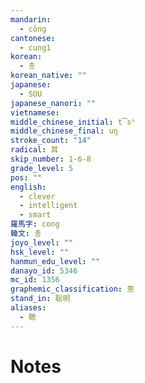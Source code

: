 ```yaml
---
mandarin:
  - cōng
cantonese:
  - cung1
korean:
  - 총
korean_native: ""
japanese:
  - SOU
japanese_nanori: ""
vietnamese:
middle_chinese_initial: t͡sʰ
middle_chinese_final: uŋ
stroke_count: "14"
radical: 耳
skip_number: 1-6-8
grade_level: 5
pos: ""
english:
  - clever
  - intelligent
  - smart
羅馬字: cong
韓文: 총
joyo_level: ""
hsk_level: ""
hanmun_edu_level: ""
danayo_id: 5346
mc_id: 1356
graphemic_classification: 悤
stand_in: 聡明
aliases:
  - 聰
---
```


# Notes
